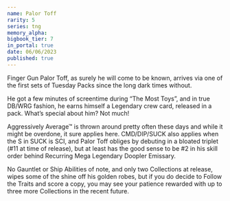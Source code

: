```yaml
---
name: Palor Toff
rarity: 5
series: tng
memory_alpha:
bigbook_tier: 7
in_portal: true
date: 06/06/2023
published: true
---
```


Finger Gun Palor Toff, as surely he will come to be known, arrives via one of the first sets of Tuesday Packs since the long dark times without.

He got a few minutes of screentime during “The Most Toys”, and in true DB/WRG fashion, he earns himself a Legendary crew card, released in a pack. What’s special about him? Not much!

Aggressively Average™ is thrown around pretty often these days and while it might be overdone, it sure applies here. CMD/DIP/SUCK also applies when the S in SUCK is SCI, and Palor Toff obliges by debuting in a bloated triplet (#11 at time of release), but at least has the good sense to be #2 in his skill order behind Recurring Mega Legendary Doopler Emissary.

No Gauntlet or Ship Abilities of note, and only two Collections at release, wipes some of the shine off his golden robes, but if you do decide to Follow the Traits and score a copy, you may see your patience rewarded with up to three more Collections in the recent future.
